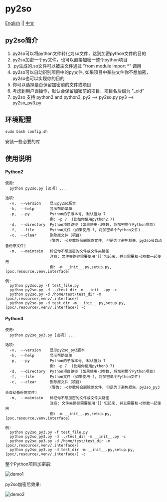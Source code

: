 # py2so
[English](https://github.com/cckuailong/py2so/blob/master/README.md) || 
[中文](https://github.com/cckuailong/py2so/blob/master/README_zh.md)

## py2so简介
1. py2so可以将python文件转化为so文件，达到加密python文件的目的
2. py2so加密一个py文件，也可以直接加密一整个python项目
3. .py生成的.so文件可以被主文件通过 "from module import \*" 调用
4. py2so可以自动识别项目中的py文件, 如果项目中某些文件你不想加密，py2so也可以实现你的目的
5. 你可以选择是否保留加密前的文件或项目
6. 考虑到用户误操作，默认会保留加密前的项目，项目名后缀为 "_old"
7. py2so 支持 python2 and python3, py2 --> py2so.py    py3 --> py2so_py3.py

## 环境配置
```
sudo bash config.sh
```
安装一些必要的库

## 使用说明
#### Python2
```
使用: 
  python py2so.py [选项] ...
```

```
选项:
  -v,  --version    显示py2so版本
  -h,  --help       显示帮助菜单
  -p,  --py         Python的子版本号, 默认值为 7
                    例: -p 7  (比如你使用python2.7)
  -d,  --directory  Python项目路径 (如果使用-d参数, 将加密整个Python项目)
  -f,  --file       Python文件 (如果使用-f, 将加密单个Python文件)
  -c,  --clear      删除原文件（项目）
                    (警告: -c参数将会删除原文件, 但是为了避免损失，py2so会自动备份原文件)
  -m,  --maintain   标记你不想加密的文件或文件夹路径
                    注意: 文件夹路径需要使用'[]'包起来, 并且需要和-d参数一起使用 
                    例: -m __init__.py,setup.py,[poc,resource,venv,interface]
```

```
例:
  python py2so.py -f test_file.py
  python py2so.py -d ../test_dir -m __init__.py -c
  python py2so.py -d /home/test/test_dir -m [poc/,resource/,venv/,interface/]
  python py2so.py -d test_dir -m __init__.py,setup.py,[poc/,resource/,venv/,interface/] -c
```
#### Python3
```
使用: 
  python py2so_py3.py [选项] ...
```

```
选项:
  -v,  --version    显示py2so_py3版本
  -h,  --help       显示帮助菜单
  -p,  --py         Python的子版本号, 默认值为 7
                    例: -p 7  (比如你使用python3.7)
  -d,  --directory  Python项目路径 (如果使用-d参数, 将加密整个Python项目)
  -f,  --file       Python文件 (如果使用-f, 将加密单个Python文件)
  -c,  --clear      删除原文件（项目）
                    (警告: -c参数将会删除原文件, 但是为了避免损失，py2so_py3会自动备份原文件)
  -m,  --maintain   标记你不想加密的文件或文件夹路径
                    注意: 文件夹路径需要使用'[]'包起来, 并且需要和-d参数一起使用 
                    例: -m __init__.py,setup.py,[poc,resource,venv,interface]
```

```
例:
  python py2so_py3.py -f test_file.py
  python py2so_py3.py -d ../test_dir -m __init__.py -c
  python py2so_py3.py -d /home/test/test_dir -m [poc/,resource/,venv/,interface/]
  python py2so_py3.py -d test_dir -m __init__.py,setup.py,[poc/,resource/,venv/,interface/] -c
```


整个Python项目加密前:

![demo1](https://github.com/cckuailong/py2so/blob/master/img/1.png)

py2so加密后效果:

![demo2](https://github.com/cckuailong/py2so/blob/master/img/2.png)
